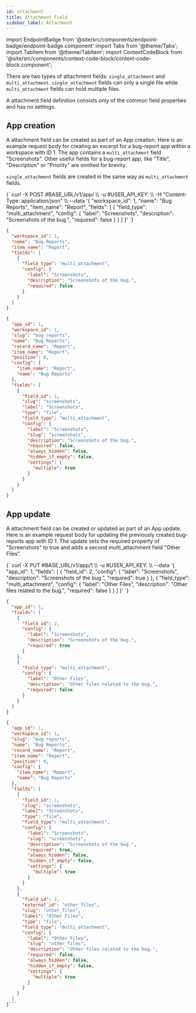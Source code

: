 ```yaml
---
id: attachment
title: Attachment Field
sidebar_label: Attachment
---
```


import EndpointBadge from '@site/src/components/endpoint-badge/endpoint-badge.component'
import Tabs from '@theme/Tabs';
import TabItem from '@theme/TabItem';
import ContextCodeBlock from '@site/src/components/context-code-block/context-code-block.component';

There are two types of attachment fields: `single_attachment` and `multi_attachment`.
`single_attachment` fields can only a single file while `multi_attachment` fields can hold multiple files.

A attachment field definition consists only of the common field properties and has no settings.

## App creation

<EndpointBadge method="POST" url="https://api.tapeapp.com/v1/app" />

A attachment field can be created as part of an App creation. Here is an example request body for creating an excerpt for a bug-report app within a workspace with ID 1.
The app contains a `multi_attachment` field "Screenshots". Other useful fields for a bug-report app, like "Title", "Description" or "Priority" are omitted for brevity.

`single_attachment` fields are created in the same way as `multi_attachment` fields.

<Tabs defaultValue="curl">

<TabItem value="curl" label="cURL">
<ContextCodeBlock language="shell" title='➡️      Request'>
{` curl -X POST #BASE_URL/v1/app/ \\
   -u #USER_API_KEY: \\
   -H "Content-Type: application/json" \\
   --data '{
    "workspace_id": 1,
    "name": "Bug Reports",
    "item_name": "Report",
    "fields": [
      {
        "field_type": "multi_attachment",
        "config": {
          "label": "Screenshots", 
          "description": "Screenshots of the bug.",
          "required": false
        }
      }
    ] 
  }'
`}
</ContextCodeBlock>
</TabItem>

<TabItem value="json" label="JSON">

```json title="➡️      Request">
{
  "workspace_id": 1,
  "name": "Bug Reports",
  "item_name": "Report",
  "fields": [
    {
      "field_type": "multi_attachment",
      "config": {
        "label": "Screenshots",
        "description": "Screenshots of the bug.",
        "required": false
      }
    }
  ]
}
```

</TabItem>
</Tabs>

```json title="⬅️      Response"
{
  "app_id": 1,
  "workspace_id": 1,
  "slug": "bug-reports",
  "name": "Bug Reports",
  "record_name": "Report",
  "item_name": "Report",
  "position": 0,
  "config": {
    "item_name": "Report",
    "name": "Bug Reports"
  },
  "fields": [
    {
      "field_id": 1,
      "slug": "screenshots",
      "label": "Screenshots",
      "type": "file",
      "field_type": "multi_attachment",
      "config": {
        "label": "Screenshots",
        "slug": "screenshots",
        "description": "Screenshots of the bug.",
        "required": false,
        "always_hidden": false,
        "hidden_if_empty": false,
        "settings": {
          "multiple": true
        }
      }
    }
  ]
}
```

## App update

<EndpointBadge method="PUT" url="https://api.tapeapp.com/v1/app/{appId}" />

A attachment field can be created or updated as part of an App update. Here is an example request body for updating the previously created bug-reports app with ID 1.
The update sets the required property of "Screenshots" to true and adds a second multi_attachment field "Other Files".

<Tabs defaultValue="curl">

<TabItem value="curl" label="cURL">
<ContextCodeBlock language="shell" title='➡️      Request'>
{`
curl -X PUT #BASE_URL/v1/app/1 \\
    -u #USER_API_KEY: \\
   --data '{
    "app_id": 1,
    "fields": [
      {
        "field_id": 2,
        "config": {
          "label": "Screenshots",
          "description": "Screenshots of the bug.",
          "required": true
        }
      },
      {
        "field_type": "multi_attachment",
        "config": {
          "label": "Other Files",
          "description": "Other files related to the bug.",
          "required": false
        }
      }
    ] 
  }'
`}
</ContextCodeBlock>
</TabItem>

<TabItem value="json" label="JSON">

```json title="➡️      Request">
{
  "app_id": 1,
  "fields": [
    {
      "field_id": 2,
      "config": {
        "label": "Screenshots",
        "description": "Screenshots of the bug.",
        "required": true
      }
    },
    {
      "field_type": "multi_attachment",
      "config": {
        "label": "Other Files",
        "description": "Other files related to the bug.",
        "required": false
      }
    }
  ]
}
```

</TabItem>
</Tabs>

````json title="⬅️      Response"
{
  "app_id": 1,
  "workspace_id": 1,
  "slug": "bug-reports",
  "name": "Bug Reports",
  "record_name": "Report",
  "item_name": "Report",
  "position": 0,
  "config": {
    "item_name": "Report",
    "name": "Bug Reports"
  },
  "fields": [
    {
      "field_id": 1,
      "slug": "screenshots",
      "label": "Screenshots",
      "type": "file",
      "field_type": "multi_attachment",
      "config": {
        "label": "Screenshots",
        "slug": "screenshots",
        "description": "Screenshots of the bug.",
        "required": true,
        "always_hidden": false,
        "hidden_if_empty": false,
        "settings": {
          "multiple": true
        }
      }
    },
    {
      "field_id": 2,
      "external_id": "other_files",
      "slug": "other_files",
      "label": "Other Files",
      "type": "file",
      "field_type": "multi_attachment",
      "config": {
        "label": "Other Files",
        "slug": "other_files",
        "description": "Other files related to the bug.",
        "required": false,
        "always_hidden": false,
        "hidden_if_empty": false,
        "settings": {
          "multiple": true
        }
      }
    }
  ]
}```

````

